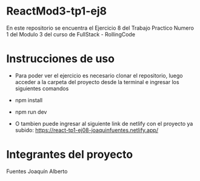 # ReactMod3-tp1-ej8
En este repositorio se encuentra el Ejercicio 8 del Trabajo Practico Numero 1 del Modulo 3 del curso de FullStack - RollingCode

# Instrucciones de uso
- Para poder ver el ejercicio es necesario clonar el repositorio, luego acceder a la carpeta del proyecto desde la terminal e ingresar los siguientes comandos
- npm install
- npm run dev

- O tambien puede ingresar al siguiente link de netlify con el proyecto ya subido: https://react-tp1-ej08-joaquinfuentes.netlify.app/

# Integrantes del proyecto
Fuentes Joaquín Alberto
